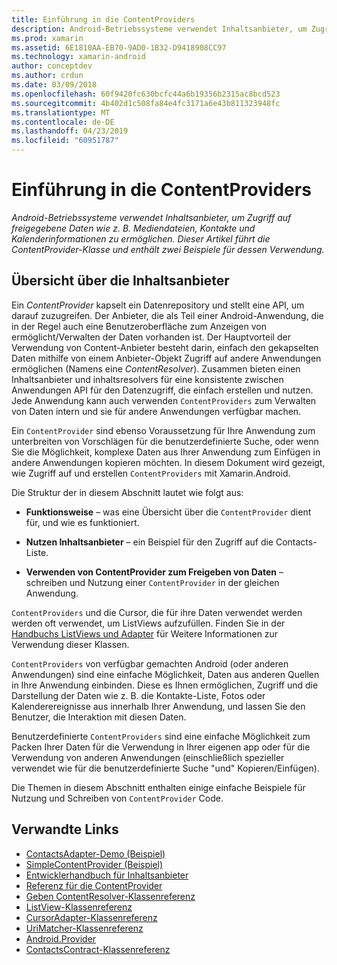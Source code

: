 ```yaml
---
title: Einführung in die ContentProviders
description: Android-Betriebssysteme verwendet Inhaltsanbieter, um Zugriff auf freigegebene Daten wie z. B. Mediendateien, Kontakte und Kalenderinformationen zu ermöglichen. Dieser Artikel führt die ContentProvider-Klasse und enthält zwei Beispiele für dessen Verwendung.
ms.prod: xamarin
ms.assetid: 6E1810AA-EB70-9AD0-1B32-D9418908CC97
ms.technology: xamarin-android
author: conceptdev
ms.author: crdun
ms.date: 03/09/2018
ms.openlocfilehash: 60f9420fc630bcfc44a6b19356b2315ac8bcd523
ms.sourcegitcommit: 4b402d1c508fa84e4fc3171a6e43b811323948fc
ms.translationtype: MT
ms.contentlocale: de-DE
ms.lasthandoff: 04/23/2019
ms.locfileid: "60951787"
---
```

# <a name="intro-to-contentproviders"></a>Einführung in die ContentProviders

_Android-Betriebssysteme verwendet Inhaltsanbieter, um Zugriff auf freigegebene Daten wie z. B. Mediendateien, Kontakte und Kalenderinformationen zu ermöglichen. Dieser Artikel führt die ContentProvider-Klasse und enthält zwei Beispiele für dessen Verwendung._


## <a name="content-providers-overview"></a>Übersicht über die Inhaltsanbieter

Ein *ContentProvider* kapselt ein Datenrepository und stellt eine API, um darauf zuzugreifen. Der Anbieter, die als Teil einer Android-Anwendung, die in der Regel auch eine Benutzeroberfläche zum Anzeigen von ermöglicht/Verwalten der Daten vorhanden ist. Der Hauptvorteil der Verwendung von Content-Anbieter besteht darin, einfach den gekapselten Daten mithilfe von einem Anbieter-Objekt Zugriff auf andere Anwendungen ermöglichen (Namens eine *ContentResolver*). Zusammen bieten einen Inhaltsanbieter und inhaltsresolvers für eine konsistente zwischen Anwendungen API für den Datenzugriff, die einfach erstellen und nutzen. Jede Anwendung kann auch verwenden `ContentProviders` zum Verwalten von Daten intern und sie für andere Anwendungen verfügbar machen.

Ein `ContentProvider` sind ebenso Voraussetzung für Ihre Anwendung zum unterbreiten von Vorschlägen für die benutzerdefinierte Suche, oder wenn Sie die Möglichkeit, komplexe Daten aus Ihrer Anwendung zum Einfügen in andere Anwendungen kopieren möchten. In diesem Dokument wird gezeigt, wie Zugriff auf und erstellen `ContentProviders` mit Xamarin.Android.

Die Struktur der in diesem Abschnitt lautet wie folgt aus:

- **Funktionsweise** &ndash; was eine Übersicht über die `ContentProvider` dient für, und wie es funktioniert.

- **Nutzen Inhaltsanbieter** &ndash; ein Beispiel für den Zugriff auf die Contacts-Liste.

- **Verwenden von ContentProvider zum Freigeben von Daten** &ndash; schreiben und Nutzung einer `ContentProvider` in der gleichen Anwendung.

`ContentProviders` und die Cursor, die für ihre Daten verwendet werden werden oft verwendet, um ListViews aufzufüllen. Finden Sie in der [Handbuchs ListViews und Adapter](~/android/user-interface/layouts/list-view/index.md) für Weitere Informationen zur Verwendung dieser Klassen.

`ContentProviders` von verfügbar gemachten Android (oder anderen Anwendungen) sind eine einfache Möglichkeit, Daten aus anderen Quellen in Ihre Anwendung einbinden. Diese es Ihnen ermöglichen, Zugriff und die Darstellung der Daten wie z. B. die Kontakte-Liste, Fotos oder Kalenderereignisse aus innerhalb Ihrer Anwendung, und lassen Sie den Benutzer, die Interaktion mit diesen Daten.

Benutzerdefinierte `ContentProviders` sind eine einfache Möglichkeit zum Packen Ihrer Daten für die Verwendung in Ihrer eigenen app oder für die Verwendung von anderen Anwendungen (einschließlich spezieller verwendet wie für die benutzerdefinierte Suche "und" Kopieren/Einfügen).

Die Themen in diesem Abschnitt enthalten einige einfache Beispiele für Nutzung und Schreiben von `ContentProvider` Code.



## <a name="related-links"></a>Verwandte Links

- [ContactsAdapter-Demo (Beispiel)](https://developer.xamarin.com/samples/monodroid/PlatformFeatures/ContactsAdapterDemo/)
- [SimpleContentProvider (Beispiel)](https://developer.xamarin.com/samples/monodroid/PlatformFeatures/SimpleContentProvider)
- [Entwicklerhandbuch für Inhaltsanbieter](https://developer.android.com/guide/topics/providers/content-providers.html)
- [Referenz für die ContentProvider](https://developer.xamarin.com/api/type/Android.Content.ContentProvider/)
- [Geben ContentResolver-Klassenreferenz](https://developer.xamarin.com/api/type/Android.Content.ContentResolver/)
- [ListView-Klassenreferenz](https://developer.xamarin.com/api/type/Android.Widget.ListView/)
- [CursorAdapter-Klassenreferenz](https://developer.xamarin.com/api/type/Android.Widget.CursorAdapter/)
- [UriMatcher-Klassenreferenz](https://developer.xamarin.com/api/type/Android.Content.UriMatcher/)
- [Android.Provider](https://developer.xamarin.com/api/namespace/Android.Provider/)
- [ContactsContract-Klassenreferenz](https://developer.xamarin.com/api/type/Android.Provider.ContactsContract/)
